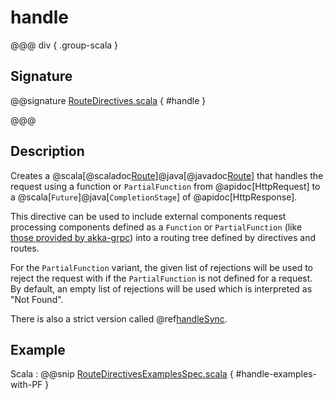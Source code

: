 # handle

@@@ div { .group-scala }

## Signature

@@signature [RouteDirectives.scala](/http/src/main/scala/akka/http/scaladsl/server/directives/RouteDirectives.scala) { #handle }

@@@

## Description

Creates a @scala[@scaladoc[Route](akka.http.scaladsl.server.index#Route=akka.http.scaladsl.server.RequestContext=%3Escala.concurrent.Future[akka.http.scaladsl.server.RouteResult])]@java[@javadoc[Route](akka.http.javadsl.server.Route)]
that handles the request using a function or `PartialFunction` from @apidoc[HttpRequest] to a @scala[`Future`]@java[`CompletionStage`] of @apidoc[HttpResponse].

This directive can be used to include external components request processing components defined as a `Function` or `PartialFunction`
(like [those provided by akka-grpc](https://doc.akka.io/docs/akka-grpc/current/server/walkthrough.html#serving-multiple-services))
into a routing tree defined by directives and routes.

For the `PartialFunction` variant, the given list of rejections will be used to reject the request with if the `PartialFunction` is not defined for a request. By default,
an empty list of rejections will be used which is interpreted as "Not Found".

There is also a strict version called @ref[handleSync](handleSync.md).

## Example

Scala
:  @@snip [RouteDirectivesExamplesSpec.scala](/docs/src/test/scala/docs/http/scaladsl/server/directives/RouteDirectivesExamplesSpec.scala) { #handle-examples-with-PF }